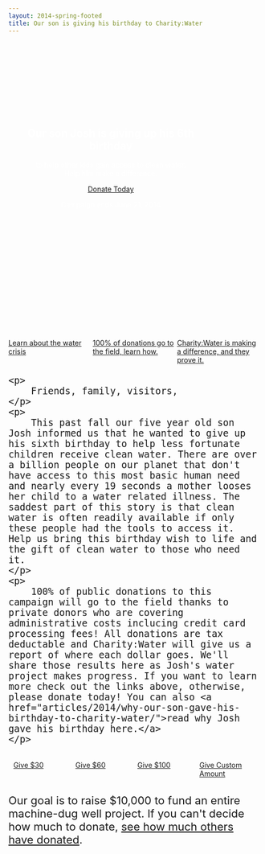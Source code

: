 ```yaml
---
layout: 2014-spring-footed
title: Our son is giving his birthday to Charity:Water
---
```

<style>

	#facebook-pic {
		display:none;
	}

	.hero-cw {
		width: auto; 
		height: auto; 
		background: url('/a/images/2014-05-18-josh-water.jpg') no-repeat left center;
		background-size: cover;
		margin-bottom: 4px;
	}

	.hero-cw-message {
		color: #ffffff;
		text-align: center;
		padding: 200px 0px 20px;
		max-width: 360px;
		margin: 0px auto;
	}

	.content-max {
		max-width: 360px;
		margin: 0px auto;
	}

	.butn-group {
		width: 100%;
		display: table;
		table-layout: fixed;
		border-collapse: separate;
	}

	.butn-group .butn {
		display: table-cell;
	}

	@media (min-width: 700px) {
	  	.hero-cw-message {
			color: #ffffff;
			text-align: center;
			padding: 140px 0px 120px;
			max-width: 360px;
			margin: 0px 120px 0px auto;
		}

		.content-max {
			max-width: 760px;
			margin: 0px auto;
		}
	}

	@media (max-width: 700px) {
		.butn-group {
			display: block;
		}

		.butn-group .butn-row {
			display: block;
		}

		.butn-group .butn {
			display: block;
			width: 100%;
		}
	}

</style>

<section class="hero-cw page-max pad">
	<div class="hero-cw-message">
		<h1>Our son Josh is giving up his 6th birthday</h1>
		<p>
			to help other kids gain access to clean water. 
			<br/>
			Help him make a difference.
		</p>
		<a class="butn spaced" href="https://my.charitywater.org/p/donate?campaign_id=53805&payment_amt=50" target="_blank">Donate Today</a>
		<p>
			Campaign ends June 21, 2014
		</p>
	</div>
</section>

<div class="page-max">
	<div class="butn-group">
		<a class="butn tall custom fancybox fancybox.iframe" href="http://www.youtube.com/embed/BCHhwxvQqxg?enablejsapi=1&wmode=opaque">
			<div style="height: 120px; margin-right: 2px; background: url('/a/images/2014-05-18-charity-water-learn-more.png') no-repeat center center; background-size: cover;"></div>
			Learn about the water crisis
		</a>
		<a class="butn tall custom" href="//www.charitywater.org/100percent/" target="_blank">
			<div style="height: 120px; margin: 0px 2px; background: url('/a/images/2014-05-18-charity-water-100-percent.jpg') no-repeat center center; background-size: cover;"></div>
			100% of donations go to the field, learn how.
		</a>
		<a class="butn tall custom" href="//www.charitywater.org/projects/completed-projects/" target="_blank">
			<div style="height: 120px; margin-left: 2px; background: url('/a/images/2014-05-18-charity-water-proves-it.png') no-repeat center center; background-size: cover;"></div>
			Charity:Water is making a difference, and they prove it.
		</a>
	</div>
</div>

<div class="page-max pad" style="font-size: 22px;">
	
	<p>
		Friends, family, visitors,
	</p>
	<p>
		This past fall our five year old son Josh informed us that he wanted to give up his sixth birthday to help less fortunate children receive clean water. There are over a billion people on our planet that don't have access to this most basic human need and nearly every 19 seconds a mother looses her child to a water related illness. The saddest part of this story is that clean water is often readily available if only these people had the tools to access it. Help us bring this birthday wish to life and the gift of clean water to those who need it.
	</p>
	<p>
		100% of public donations to this campaign will go to the field thanks to private donors who are covering administrative costs inclucing credit card processing fees! All donations are tax deductable and Charity:Water will give us a report of where each dollar goes. We'll share those results here as Josh's water project makes progress. If you want to learn more check out the links above, otherwise, please donate today! You can also <a href="articles/2014/why-our-son-gave-his-birthday-to-charity-water/">read why Josh gave his birthday here.</a>
	</p>
		
</div>

<div class="page-max pad">
	<div class="butn-group" style="border-spacing: 10px;">
		<a class="butn spaced" href="https://my.charitywater.org/p/donate?campaign_id=53805&payment_amt=30" target="_blank">Give $30</a>
		<a class="butn spaced" href="https://my.charitywater.org/p/donate?campaign_id=53805&payment_amt=60" target="_blank">Give $60</a>
		<a class="butn spaced" href="https://my.charitywater.org/p/donate?campaign_id=53805&payment_amt=100" target="_blank">Give $100</a>	
		<a class="butn spaced" href="https://my.charitywater.org/p/donate?campaign_id=53805" target="_blank">Give Custom Amount</a>
	</div>
</div>

<div class="page-max pad" style="font-size: 22px;">	
	<p>
		Our goal is to raise $10,000 to fund an entire machine-dug well project. If you can't decide how much to donate, <a  href="https://my.charitywater.org/joshs-birthday-water-campaign" target="_blank">see how much others have donated</a>.
	</p>
</div>

<br/>